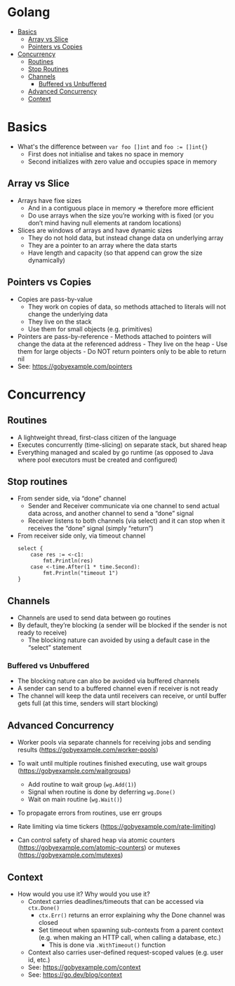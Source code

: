 # Golang

- [Basics](#basics)
  - [Array vs Slice](#array-vs-slice)
  - [Pointers vs Copies](#pointers-vs-copies)
- [Concurrency](#concurrency)
  - [Routines](#routines)
  - [Stop Routines](#stop-routines)
  - [Channels](#channels)
    - [Buffered vs Unbuffered](#buffered-vs-unbuffered)
  - [Advanced Concurrency](#advanced-concurrency)
  - [Context](#context)

# Basics

* What's the difference between `var foo []int` and `foo := []int{}`
  * First does not initialise and takes no space in memory
  * Second initializes with zero value and occupies space in memory

## Array vs Slice

* Arrays have fixe sizes
  * And in a contiguous place in memory => therefore more efficient
  * Do use arrays when the size you’re working with is fixed (or you don’t mind having null elements at random locations)
* Slices are windows of arrays and have dynamic sizes
  * They do not hold data, but instead change data on underlying array
  * They are a pointer to an array where the data starts
  * Have length and capacity (so that append can grow the size dynamically)
  

## Pointers vs Copies

  - Copies are pass-by-value
    - They work on copies of data, so methods attached to literals will not change the underlying data
    - They live on the stack
    - Use them for small objects (e.g. primitives)
  -  Pointers are pass-by-reference
    - Methods attached to pointers will change the data at the referenced address
    - They live on the heap
    - Use them for large objects
    - Do NOT return pointers only to be able to return nil
  - See: https://gobyexample.com/pointers
  

# Concurrency

## Routines

* A lightweight thread, first-class citizen of the language
* Executes concurrently (time-slicing) on separate stack, but shared heap
* Everything managed and scaled by go runtime (as opposed to Java where pool executors must be created and configured)
  

## Stop routines

* From sender side, via “done” channel
  * Sender and Receiver communicate via one channel to send actual data across, and another channel to send a “done” signal
  * Receiver listens to both channels (via select) and it can stop when it receives the “done” signal (simply “return”)
* From receiver side only, via timeout channel
  ```
  select {
      case res := <-c1:
          fmt.Println(res)
      case <-time.After(1 * time.Second):
          fmt.Println("timeout 1")
  }
  ```
  

## Channels

* Channels are used to send data between go routines
* By default, they’re blocking (a sender will be blocked if the sender is not ready to receive)
  * The blocking nature can avoided by using a default case in the “select” statement
    

### Buffered vs Unbuffered

* The blocking nature can also be avoided via buffered channels
* A sender can send to a buffered channel even if receiver is not ready
* The channel will keep the data until receivers can receive, or until buffer gets full (at this time, senders will start blocking)
  

## Advanced Concurrency

- Worker pools via separate channels for receiving jobs and sending results (https://gobyexample.com/worker-pools)


- To wait until multiple routines finished executing, use wait groups (https://gobyexample.com/waitgroups)
  - Add routine to wait group (`wg.Add(1)`)
  - Signal when routine is done by deferring `wg.Done()`
  - Wait on main routine (`wg.Wait()`)


- To propagate errors from routines, use err groups


- Rate limiting via time tickers (https://gobyexample.com/rate-limiting)


- Can control safety of shared heap via atomic counters (https://gobyexample.com/atomic-counters) or mutexes (https://gobyexample.com/mutexes)


## Context

* How would you use it? Why would you use it?
  * Context carries deadlines/timeouts that can be accessed via `ctx.Done()`
    * `ctx.Err()` returns an error explaining why the Done channel was closed
    * Set timeout when spawning sub-contexts from a parent context (e.g. when making an HTTP call, when calling a database, etc.)
      * This is done via `.WithTimeout()` function
  * Context also carries user-defined request-scoped values (e.g. user id, etc.)
  * See: https://gobyexample.com/context
  * See: https://go.dev/blog/context